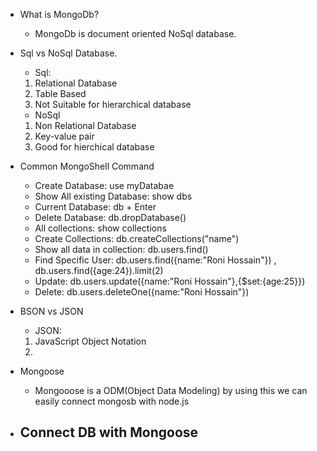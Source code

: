 - What is MongoDb?
    - MongoDb is document oriented NoSql database.

- Sql vs NoSql Database.
    - Sql:
    1. Relational Database
    2. Table Based
    3. Not Suitable for hierarchical database
    - NoSql
    1. Non Relational Database
    2. Key-value pair
    3. Good for hierchical database
- Common MongoShell Command
    - Create Database: use myDatabae
    - Show All existing Database: show dbs
    - Current Database: db + Enter
    - Delete Database: db.dropDatabase()
    - All collections: show collections
    - Create Collections: db.createCollections("name")
    - Show all data in collection: db.users.find()
    - Find  Specific User: db.users.find({name:"Roni Hossain"}) , db.users.find({age:24}).limit(2) 
    - Update: db.users.update({name:"Roni Hossain"},{$set:{age:25}})
    - Delete: db.users.deleteOne({name:"Roni Hossain"})
- BSON vs JSON
    - JSON:
    1. JavaScript Object Notation
    2. 
- Mongoose
    - Mongooose is a ODM(Object Data Modeling) by using this we can easily connect mongosb with node.js
- Connect DB with Mongoose
    - 